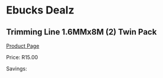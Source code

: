
# Ebucks Dealz
## Trimming Line 1.6MMx8M (2) Twin Pack
[Product Page](https://www.ebucks.com/web/shop/productSelected.do?prodId=1200602947&catId=370101825)

Price: R15.00

Savings: 


	